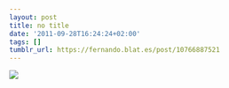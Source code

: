 ```yaml
---
layout: post
title: no title
date: '2011-09-28T16:24:24+02:00'
tags: []
tumblr_url: https://fernando.blat.es/post/10766887521
---
```

 ![](/tumblr_files/tumblr_ls8lcoM3oL1qz4y16o1_640.jpg)  
